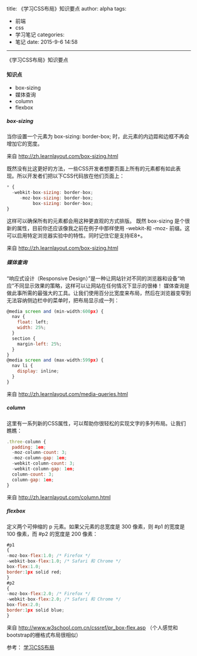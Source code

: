 title: 《学习CSS布局》知识要点
author: alpha
tags:
  - 前端
  - css
  - 学习笔记
categories:
  - 笔记
date: 2015-9-6 14:58
---
《学习CSS布局》知识要点
<!--more-->
#### 知识点
- box-sizing
- 媒体查询
- column
- flexbox

##### box-sizing
当你设置一个元素为 box-sizing: border-box; 时，此元素的内边距和边框不再会增加它的宽度。

来自 <http://zh.learnlayout.com/box-sizing.html>


既然没有比这更好的方法，一些CSS开发者想要页面上所有的元素都有如此表现。所以开发者们把以下CSS代码放在他们页面上：
```javascript
* {
  -webkit-box-sizing: border-box;
     -moz-box-sizing: border-box;
          box-sizing: border-box;
}
```
这样可以确保所有的元素都会用这种更直观的方式排版。
既然 box-sizing 是个很新的属性，目前你还应该像我之前在例子中那样使用 -webkit-和 -moz- 前缀。这可以启用特定浏览器实验中的特性。同时记住它是支持IE8+。

来自 <http://zh.learnlayout.com/box-sizing.html>


##### 媒体查询
“响应式设计（Responsive Design）”是一种让网站针对不同的浏览器和设备“响应”不同显示效果的策略，这样可以让网站在任何情况下显示的很棒！
媒体查询是做此事所需的最强大的工具。让我们使用百分比宽度来布局，然后在浏览器变窄到无法容纳侧边栏中的菜单时，把布局显示成一列：
```javascript
@media screen and (min-width:600px) {
  nav {
    float: left;
    width: 25%;
  }
  section {
    margin-left: 25%;
  }
}
@media screen and (max-width:599px) {
  nav li {
    display: inline;
  }
}
```
来自 <http://zh.learnlayout.com/media-queries.html>


##### column
这里有一系列新的CSS属性，可以帮助你很轻松的实现文字的多列布局。让我们瞧瞧：
```javascript
.three-column {
  padding: 1em;
  -moz-column-count: 3;
  -moz-column-gap: 1em;
  -webkit-column-count: 3;
  -webkit-column-gap: 1em;
  column-count: 3;
  column-gap: 1em;
}
```
来自 <http://zh.learnlayout.com/column.html>


##### flexbox
定义两个可伸缩的 p 元素。如果父元素的总宽度是 300 像素，则 #p1 的宽度是 100 像素，而 #p2 的宽度是 200 像素：
```javascript
#p1
{
-moz-box-flex:1.0; /* Firefox */
-webkit-box-flex:1.0; /* Safari 和 Chrome */
box-flex:1.0;
border:1px solid red;
}
#p2
{
-moz-box-flex:2.0; /* Firefox */
-webkit-box-flex:2.0; /* Safari 和 Chrome */
box-flex:2.0;
border:1px solid blue;
}
```
来自 <http://www.w3school.com.cn/cssref/pr_box-flex.asp>
（个人感觉和bootstrap的栅格式布局很相似）

参考：
[学习CSS布局]([异步非阻塞](http://blog.csdn.net/feitianxuxue))
